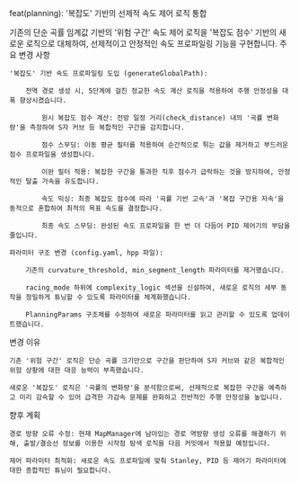 feat(planning): '복잡도' 기반의 선제적 속도 제어 로직 통합

기존의 단순 곡률 임계값 기반의 '위험 구간' 속도 제어 로직을 '복잡도 점수' 기반의 새로운 로직으로 대체하여, 선제적이고 안정적인 속도 프로파일링 기능을 구현합니다.
주요 변경 사항

    '복잡도' 기반 속도 프로파일링 도입 (generateGlobalPath):

        전역 경로 생성 시, 5단계에 걸친 정교한 속도 계산 로직을 적용하여 주행 안정성을 대폭 향상시켰습니다.

            원시 복잡도 점수 계산: 전방 일정 거리(check_distance) 내의 '곡률 변화량'을 측정하여 S자 커브 등 복합적인 구간을 감지합니다.

            점수 스무딩: 이동 평균 필터를 적용하여 순간적으로 튀는 값을 제거하고 부드러운 점수 프로파일을 생성합니다.

            이완 필터 적용: 복잡한 구간을 통과한 직후 점수가 급락하는 것을 방지하여, 안정적인 탈출 가속을 유도합니다.

            속도 믹싱: 최종 복잡도 점수에 따라 '곡률 기반 고속'과 '복잡 구간용 저속'을 동적으로 혼합하여 최적의 목표 속도를 결정합니다.

            최종 속도 스무딩: 완성된 속도 프로파일을 한 번 더 다듬어 PID 제어기의 부담을 줄입니다.

    파라미터 구조 변경 (config.yaml, hpp 파일):

        기존의 curvature_threshold, min_segment_length 파라미터를 제거했습니다.

        racing_mode 하위에 complexity_logic 섹션을 신설하여, 새로운 로직의 세부 동작을 정밀하게 튜닝할 수 있도록 파라미터를 체계화했습니다.

        PlanningParams 구조체를 수정하여 새로운 파라미터를 읽고 관리할 수 있도록 업데이트했습니다.

변경 이유

    기존 '위험 구간' 로직은 단순 곡률 크기만으로 구간을 판단하여 S자 커브와 같은 복합적인 위험 상황에 대한 대응 능력이 부족했습니다.

    새로운 '복잡도' 로직은 '곡률의 변화량'을 분석함으로써, 선제적으로 복잡한 구간을 예측하고 미리 감속할 수 있어 급격한 가감속 문제를 완화하고 전반적인 주행 안정성을 높입니다.

향후 계획

    경로 방향 오류 수정: 현재 MapManager에 남아있는 경로 역방향 생성 오류를 해결하기 위해, 출발/결승선 정보를 이용한 시작점 탐색 로직을 다음 커밋에서 적용할 예정입니다.

    제어 파라미터 최적화: 새로운 속도 프로파일에 맞춰 Stanley, PID 등 제어기 파라미터에 대한 종합적인 튜닝이 필요합니다.
